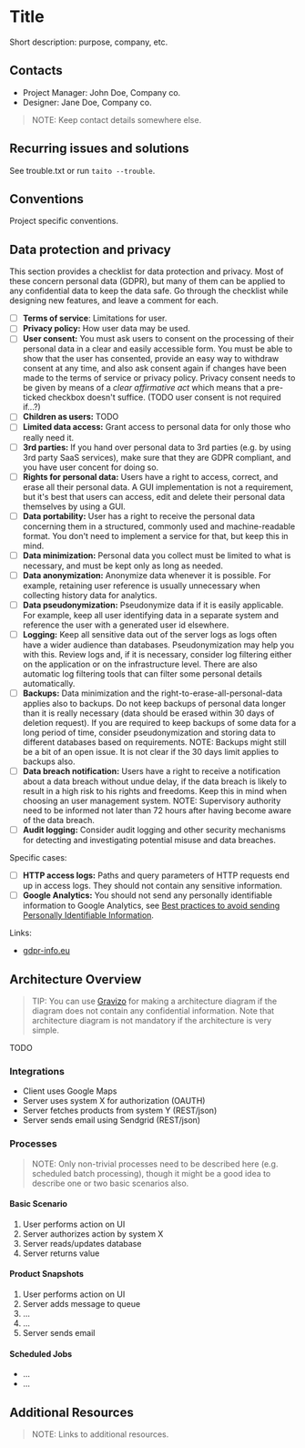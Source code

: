 # Title

Short description: purpose, company, etc.

## Contacts

* Project Manager: John Doe, Company co.
* Designer: Jane Doe, Company co.

> NOTE: Keep contact details somewhere else.

## Recurring issues and solutions

See trouble.txt or run `taito --trouble`.

## Conventions

Project specific conventions.

## Data protection and privacy

This section provides a checklist for data protection and privacy. Most of these concern personal data (GDPR), but many of them can be applied to any confidential data to keep the data safe. Go through the checklist while designing new features, and leave a comment for each.

* [ ] **Terms of service**: Limitations for user.
* [ ] **Privacy policy:** How user data may be used.
* [ ] **User consent:** You must ask users to consent on the processing of their personal data in a clear and easily accessible form. You must be able to show that the user has consented, provide an easy way to withdraw consent at any time, and also ask consent again if changes have been made to the terms of service or privacy policy. Privacy consent needs to be given by means of a *clear affirmative act* which means that a pre-ticked checkbox doesn't suffice.  (TODO user consent is not required if...?)
* [ ] **Children as users:** TODO
* [ ] **Limited data access:** Grant access to personal data for only those who really need it.
* [ ] **3rd parties:** If you hand over personal data to 3rd parties (e.g. by using 3rd party SaaS services), make sure that they are GDPR compliant, and you have user concent for doing so.
* [ ] **Rights for personal data:** Users have a right to access, correct, and erase all their personal data. A GUI implementation is not a requirement, but it's best that users can access, edit and delete their personal data themselves by using a GUI.
* [ ] **Data portability:** User has a right to receive the personal data concerning them in a structured, commonly used and machine-readable format. You don't need to implement a service for that, but keep this in mind.
* [ ] **Data minimization:** Personal data you collect must be limited to what is necessary, and must be kept only as long as needed.
* [ ] **Data anonymization:** Anonymize data whenever it is possible. For example, retaining user reference is usually unnecessary when collecting history data for analytics.
* [ ] **Data pseudonymization:** Pseudonymize data if it is easily applicable. For example, keep all user identifying data in a separate system and reference the user with a generated user id elsewhere.
* [ ] **Logging:** Keep all sensitive data out of the server logs as logs often have a wider audience than databases. Pseudonymization may help you with this. Review logs and, if it is necessary, consider log filtering either on the application or on the infrastructure level. There are also automatic log filtering tools that can filter some personal details automatically.
* [ ] **Backups:** Data minimization and the right-to-erase-all-personal-data applies also to backups. Do not keep backups of personal data longer than it is really necessary (data should be erased within 30 days of deletion request). If you are required to keep backups of some data for a long period of time, consider pseudonymization and storing data to different databases based on requirements. NOTE: Backups might still be a bit of an open issue. It is not clear if the 30 days limit applies to backups also.
* [ ] **Data breach notification:** Users have a right to receive a notification about a data breach without undue delay, if the data breach is likely to result in a high risk to his rights and freedoms. Keep this in mind when choosing an user management system. NOTE: Supervisory authority need to be informed not later than 72 hours after having become aware of the data breach.
* [ ] **Audit logging:** Consider audit logging and other security mechanisms for detecting and investigating potential misuse and data breaches.

Specific cases:

* [ ] **HTTP access logs:** Paths and query parameters of HTTP requests end up in access logs. They should not contain any sensitive information.
* [ ] **Google Analytics:** You should not send any personally identifiable information to Google Analytics, see [Best practices to avoid sending Personally Identifiable Information](https://support.google.com/analytics/answer/6366371?hl=en).

Links:

* [gdpr-info.eu](https://gdpr-info.eu/)

## Architecture Overview

> TIP: You can use [Gravizo](www.gravizo.com) for making a architecture diagram if the diagram does not contain any confidential information. Note that architecture diagram is not mandatory if the architecture is very simple.

TODO

### Integrations

* Client uses Google Maps
* Server uses system X for authorization (OAUTH)
* Server fetches products from system Y (REST/json)
* Server sends email using Sendgrid (REST/json)

### Processes

> NOTE: Only non-trivial processes need to be described here (e.g. scheduled batch processing), though it might be a good idea to describe one or two basic scenarios also.

#### Basic Scenario

1. User performs action on UI
2. Server authorizes action by system X
3. Server reads/updates database
4. Server returns value

#### Product Snapshots

1. User performs action on UI
2. Server adds message to queue
5. ...
6. ...
7. Server sends email

#### Scheduled Jobs

* ...
* ...

## Additional Resources

> NOTE: Links to additional resources.
